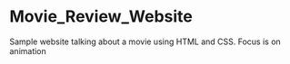 # Movie_Review_Website
Sample website talking about a movie using HTML and CSS.  Focus is on animation
